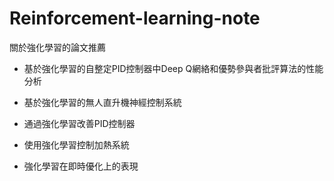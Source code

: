 # Reinforcement-learning-note
關於強化學習的論文推薦

- 基於強化學習的自整定PID控制器中Deep Q網絡和優勢參與者批評算法的性能分析

- 基於強化學習的無人直升機神經控制系統

- 通過強化學習改善PID控制器

- 使用強化學習控制加熱系統

- 強化學習在即時優化上的表現


